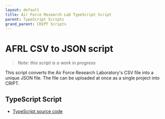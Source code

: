 ```yaml
---
layout: default
title: Air Force Research Lab TypeScript Script
parent: TypeScript Scripts
grand_parent: CRIPT Scripts
---
```


# AFRL CSV to JSON script

> *Note: this script is a work in progress*

This script converts the Air Force Research Laboratory's CSV file into a unique JSON file. 
The file can be uploaded at once as a single project into CRIPT.

## TypeScript Script
* [TypeScript source code](https://github.com/C-Accel-CRIPT/criptscripts/tree/master/scripts/typescript/src/afrl)
